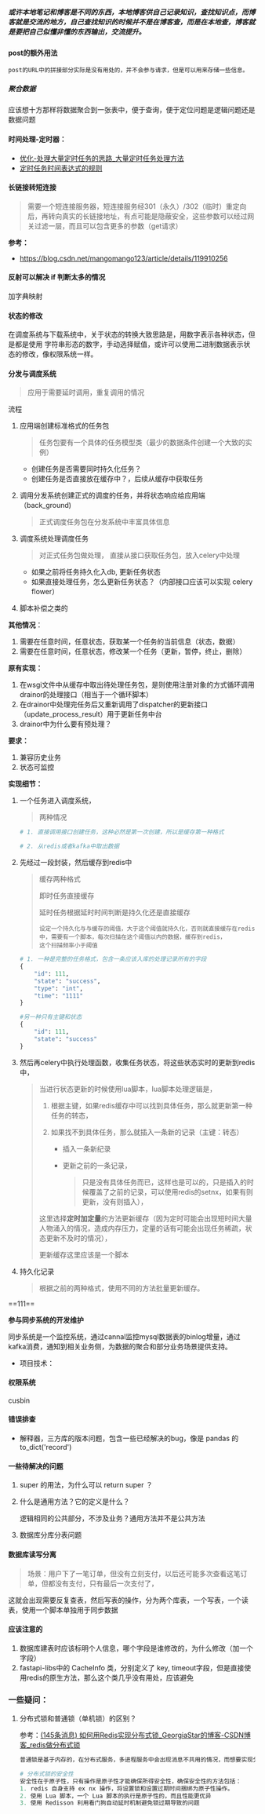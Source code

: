 ##### 或许本地笔记和博客是不同的东西，本地博客供自己记录知识，查找知识点，而博客就是交流的地方，自己查找知识的时候并不是在博客查，而是在本地查，博客就是要把自己似懂非懂的东西输出，交流提升。



#### post的额外用法

```python
post的URL中的拼接部分实际是没有用处的，并不会参与请求，但是可以用来存储一些信息。
```





##### 聚合数据

应该想十方那样将数据聚合到一张表中，便于查询，便于定位问题是逻辑问题还是数据问题



#### 时间处理-定时器：

- [优化-处理大量定时任务的思路_大量定时任务处理方法](https://blog.csdn.net/MrCoderStack/article/details/88548584)
- [定时任务时间表达式的规则](https://www.cnblogs.com/wangning528/p/8315916.html)



#### 长链接转短连接

> 需要一个短连接服务器，短连接服务经301（永久）/302（临时）重定向后，再转向真实的长链接地址，有点可能是隐蔽安全，这些参数可以经过网关过滤一层，而且可以包含更多的参数（get请求）

**参考：**

- https://blog.csdn.net/mangomango123/article/details/119910256





#### 反射可以解决 if 判断太多的情况

加字典映射



#### 状态的修改

在调度系统与下载系统中，关于状态的转换大致思路是，用数字表示各种状态，但是都是使用 字符串形态的数字，手动选择赋值，或许可以使用二进制数据表示状态的修改，像权限系统一样。



#### 分发与调度系统

> 应用于需要延时调用，重复调用的情况

流程

1. 应用端创建标准格式的任务包

   > 任务包要有一个具体的任务模型类（最少的数据条件创建一个大致的实例）

   - 创建任务是否需要同时持久化任务？
   - 创建任务是否直接放在缓存中？，后续从缓存中获取任务

2. 调用分发系统创建正式的调度的任务，并将状态响应给应用端（back_ground)

   > 正式调度任务包在分发系统中丰富具体信息

3. 调度系统处理调度任务

   > 对正式任务包做处理， 直接从接口获取任务包，放入celery中处理

   - 如果之前将任务持久化入db, 更新任务状态
   - 如果直接处理任务，怎么更新任务状态？（内部接口应该可以实现 celery flower）

4. 脚本补偿之类的



**其他情况**：

1. 需要在任意时间，任意状态，获取某一个任务的当前信息（状态，数据）
2. 需要在任意时间，任意状态，修改某一个任务（更新，暂停，终止，删除）

**原有实现：**

1. 在wsgi文件中从缓存中取出待处理任务包，是则使用注册对象的方式循环调用drainor的处理接口（相当于一个循环脚本）
2. 在drainor中处理完任务后又重新调用了dispatcher的更新接口（update_process_result）用于更新任务中台
3. drainor中为什么要有预处理？



**要求：**

1. 兼容历史业务
2. 状态可监控

**实现细节：**

1. 一个任务进入调度系统，

   > 两种情况

   ```python
   # 1. 直接调用接口创建任务，这种必然是第一次创建，所以是缓存第一种格式
   
   # 2. 从redis或者kafka中取出数据
   ```
   
   
   
2. 先经过一段封装，然后缓存到redis中

   > 缓存两种格式
   >
   > 即时任务直接缓存
   >
   > 延时任务根据延时时间判断是持久化还是直接缓存
   >
   > ```
   > 设定一个持久化与与缓存的阈值，大于这个阈值就持久化，否则就直接缓存在redis中，需要有一个脚本，每次扫描在这个阈值以内的数据，缓存到redis，
   > 这个扫描频率小于阈值
   > ```

   ```python
   # 1. 一种是完整的任务格式，包含一条应该入库的处理记录所有的字段
   {
       "id": 111,
       "state": "success",
       "type": "int",
       "time": "1111"
   }
   
   #另一种只有主键和状态
   {
       "id": 111,
       "state": "success"
   }
   ```

3. 然后再celery中执行处理函数，收集任务状态，将这些状态实时的更新到redis中，

   > 当进行状态更新的时候使用lua脚本，lua脚本处理逻辑是，
   >
   > 1. 根据主键，如果redis缓存中可以找到具体任务，那么就更新第一种任务的转态，
   >
   > 2. 如果找不到具体任务，那么就插入一条新的记录（主键：转态）
   >
   >    - 插入一条新纪录
   >
   >    - 更新之前的一条记录，
   >
   >      > 只是没有具体任务而已，这样也是可以的，只是插入的时候覆盖了之前的记录，可以使用redis的setnx，如果有则更新，没有则插入），
   >
   > 这里选择**定时加定量**的方法更新缓存（因为定时可能会出现短时间大量人物涌入的情况，造成内存压力，定量的话有可能会出现任务稀疏，状态更新不及时的情况），
   >
   > 更新缓存这里应该是一个脚本

4. 持久化记录

   > 根据之前的两种格式，使用不同的方法批量更新缓存。



==111==

**参与同步系统的开发维护**

同步系统是一个监控系统，通过cannal监控mysql数据表的binlog增量，通过kafka消费，通知到相关业务侧，为数据的聚合和部分业务场景提供支持。

- 项目技术：

 



#### 权限系统

cusbin



#### 错误排查

- 解释器，三方库的版本问题，包含一些已经解决的bug，像是 pandas 的 to_dict('record')



#### 一些待解决的问题

1. super 的用法，为什么可以 return super ？

2. 什么是通用方法？它的定义是什么？

   逻辑相同的公共部分，不涉及业务？通用方法并不是公共方法

3. 数据库分库分表问题



#### 数据库读写分离

> 场景：用户下了一笔订单，但没有立刻支付，以后还可能多次查看这笔订单，但都没有支付，只有最后一次支付了，

这就会出现需要反复查表，然后写表的操作，分为两个库表，一个写表，一个读表，使用一个脚本单独用于同步数据



#### 应该注意的

1. 数据库建表时应该标明个人信息，哪个字段是谁修改的，为什么修改（加一个字段）
1. fastapi-libs中的 CacheInfo 类，分别定义了 key, timeout字段，但是直接使用redis的原生方法，那么这个类几乎没有用处，应该避免

### 一些疑问：

1. 分布式锁和普通锁（单机锁）的区别？

   参考：[(145条消息) 如何用Redis实现分布式锁_GeorgiaStar的博客-CSDN博客_redis做分布式锁](https://blog.csdn.net/fuzhongmin05/article/details/119251590)

   ```python
   普通锁是基于内存的，在分布式服务，多进程服务中会出现消息不共用的情况，而想要实现分布式锁，必须借助一个外部系统，所有进程都去这个系统上申请加锁。分布式锁可以使用redis实现
   
   # 分布式锁的安全性
   安全性在于原子性，只有操作是原子性才能确保所得安全性，确保安全性的方法包括：
   1. redis 自身支持 ex nx 操作，将设置锁和设置过期时间捆绑为原子性操作。
   2. 使用 Lua 脚本，一个 Lua 脚本的执行是原子性的，而且性能更优异
   3. 使用 Redisson 利用看门狗自动延时机制避免锁过期导致的问题
   ```

   
   
   
   
   